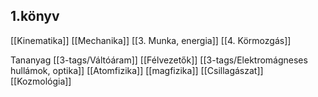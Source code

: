 ## 1.könyv 
[[Kinematika]]
[[Mechanika]]
[[3. Munka, energia]]
[[4. Körmozgás]]


Tananyag
[[3-tags/Váltóáram]]
[[Félvezetők]]
[[3-tags/Elektromágneses hullámok, optika]]
[[Atomfizika]]
[[magfizika]]
[[Csillagászat]]
[[Kozmológia]]



